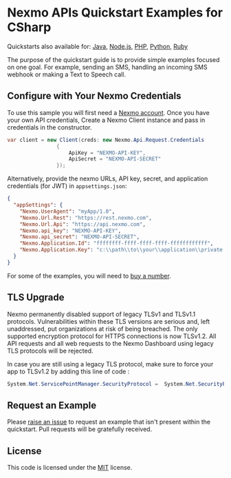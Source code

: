 # Nexmo APIs Quickstart Examples for CSharp

Quickstarts also available for: [Java](https://github.com/nexmo-community/nexmo-java-quickstart), [Node.js](https://github.com/nexmo-community/nexmo-node-quickstart), [PHP](https://github.com/nexmo-community/nexmo-php-quickstart), [Python](https://github.com/nexmo-community/nexmo-python-quickstart), [Ruby](https://github.com/nexmo-community/nexmo-ruby-quickstart)

The purpose of the quickstart guide is to provide simple examples focused on one goal. For example, sending an SMS, handling an incoming SMS webhook or making a Text to Speech call.

## Configure with Your Nexmo Credentials

To use this sample you will first need a [Nexmo account](https://dashboard.nexmo.com/sign-up). Once you have your own API credentials, Create a Nexmo Client instance and pass in credentials in the constructor.

```csharp
var client = new Client(creds: new Nexmo.Api.Request.Credentials
                {
                    ApiKey = "NEXMO-API-KEY",
                    ApiSecret = "NEXMO-API-SECRET"
                });
```

Alternatively, provide the nexmo URLs, API key, secret, and application credentials (for JWT) in ```appsettings.json```:

```json
{
  "appSettings": {
    "Nexmo.UserAgent": "myApp/1.0",
    "Nexmo.Url.Rest": "https://rest.nexmo.com",
    "Nexmo.Url.Api": "https://api.nexmo.com",
    "Nexmo.api_key": "NEXMO-API-KEY",
    "Nexmo.api_secret": "NEXMO-API-SECRET",
    "Nexmo.Application.Id": "ffffffff-ffff-ffff-ffff-ffffffffffff",
    "Nexmo.Application.Key": "c:\\path\\to\\your\\application\\private.key"
  }
}
```

For some of the examples, you will need to [buy a number](https://dashboard.nexmo.com/buy-numbers).

## TLS Upgrade

Nexmo permanently disabled support of legacy TLSv1 and TLSv1.1 protocols. Vulnerabilities within these TLS versions are serious and, left unaddressed, put organizations at risk of being breached. The only supported encryption protocol for HTTPS connections is now TLSv1.2. All API requests and all web requests to the Nexmo Dashboard using legacy TLS protocols will be rejected.

In case you are still using a legacy TLS protocol, make sure to force your app to TLSv1.2 by adding this line of code :

```csharp
System.Net.ServicePointManager.SecurityProtocol =  System.Net.SecurityProtocolType.Tls12;
```

## Request an Example

Please [raise an issue](https://github.com/nexmo-community/nexmo-dotnet-quickstart/issues) to request an example that isn't present within the quickstart. Pull requests will be gratefully received.

## License

This code is licensed under the [MIT](https://github.com/nexmo-community/nexmo-java-quickstart/blob/master/LICENSE.txt) license.
